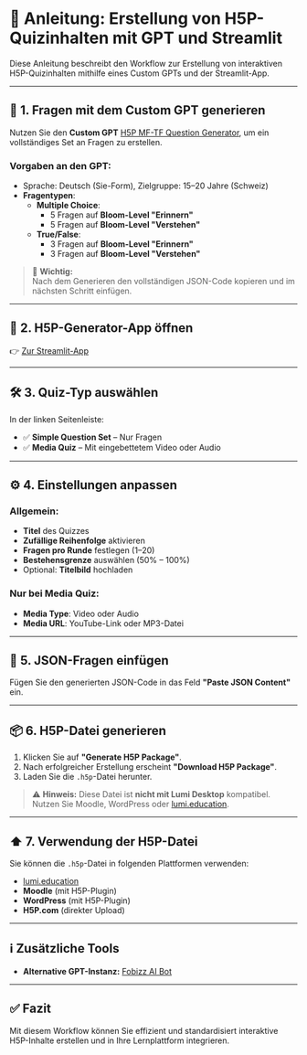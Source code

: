 # 📘 Anleitung: Erstellung von H5P-Quizinhalten mit GPT und Streamlit

Diese Anleitung beschreibt den Workflow zur Erstellung von interaktiven H5P-Quizinhalten mithilfe eines Custom GPTs und der Streamlit-App.

---

## 🧠 1. Fragen mit dem Custom GPT generieren

Nutzen Sie den **Custom GPT** [H5P MF-TF Question Generator](https://chatgpt.com/g/g-6804997575948191acd2d7acfebf1c3d-h5p-mc-t-f), um ein vollständiges Set an Fragen zu erstellen.

### Vorgaben an den GPT:

- Sprache: Deutsch (Sie-Form), Zielgruppe: 15–20 Jahre (Schweiz)
- **Fragentypen**:
  - **Multiple Choice**:
    - 5 Fragen auf **Bloom-Level "Erinnern"**
    - 5 Fragen auf **Bloom-Level "Verstehen"**
  - **True/False**:
    - 3 Fragen auf **Bloom-Level "Erinnern"**
    - 3 Fragen auf **Bloom-Level "Verstehen"**

> 📌 **Wichtig:**  
> Nach dem Generieren den vollständigen JSON-Code kopieren und im nächsten Schritt einfügen.

---

## 🧩 2. H5P-Generator-App öffnen

👉 [Zur Streamlit-App](https://h5p-content.streamlit.app/)

---

## 🛠️ 3. Quiz-Typ auswählen

In der linken Seitenleiste:

- ✅ **Simple Question Set** – Nur Fragen
- ✅ **Media Quiz** – Mit eingebettetem Video oder Audio

---

## ⚙️ 4. Einstellungen anpassen

### Allgemein:

- **Titel** des Quizzes
- **Zufällige Reihenfolge** aktivieren
- **Fragen pro Runde** festlegen (1–20)
- **Bestehensgrenze** auswählen (50% – 100%)
- Optional: **Titelbild** hochladen

### Nur bei Media Quiz:

- **Media Type**: Video oder Audio
- **Media URL**: YouTube-Link oder MP3-Datei

---

## 📝 5. JSON-Fragen einfügen

Fügen Sie den generierten JSON-Code in das Feld **"Paste JSON Content"** ein.


---

## 📦 6. H5P-Datei generieren

1. Klicken Sie auf **"Generate H5P Package"**.
2. Nach erfolgreicher Erstellung erscheint **"Download H5P Package"**.
3. Laden Sie die `.h5p`-Datei herunter.

> ⚠️ **Hinweis:** Diese Datei ist **nicht mit Lumi Desktop** kompatibel. Nutzen Sie Moodle, WordPress oder [lumi.education](https://app.lumi.education/).

---

## ⬆️ 7. Verwendung der H5P-Datei

Sie können die `.h5p`-Datei in folgenden Plattformen verwenden:

- [lumi.education](https://app.lumi.education/)
- **Moodle** (mit H5P-Plugin)
- **WordPress** (mit H5P-Plugin)
- **H5P.com** (direkter Upload)

---

## ℹ️ Zusätzliche Tools

- **Alternative GPT-Instanz:** [Fobizz AI Bot](https://tools.fobizz.com/ai/chats/public_assistants/fb5dfcca-6773-4da2-a468-a10daf149c42?token=969f9f7ef6be8cdabb3258da9155f943)

---

## ✅ Fazit

Mit diesem Workflow können Sie effizient und standardisiert interaktive H5P-Inhalte erstellen und in Ihre Lernplattform integrieren.

